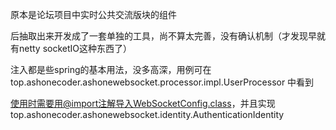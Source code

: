 

原本是论坛项目中实时公共交流版块的组件

后抽取出来开发成了一套单独的工具，尚不算太完善，没有确认机制（才发现早就有netty socketIO这种东西了）


注入都是些spring的基本用法，没多高深，用例可在top.ashonecoder.ashonewebsocket.processor.impl.UserProcessor
中看到

使用时需要用@import注解导入WebSocketConfig.class，并且实现top.ashonecoder.ashonewebsocket.identity.AuthenticationIdentity